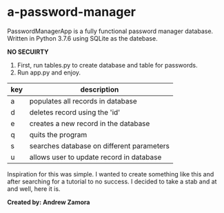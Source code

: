 # a-password-manager

PasswordManagerApp is a fully functional password manager database. Written in Python 3.7.6 using SQLite as the datebase.

**NO SECUIRTY**

1. First, run tables.py to create database and table for passwords.
2. Run app.py and enjoy.


|key        |description|
|-----------|-----------|
| a         | populates all records in database|
| d         | deletes record using the 'id'|
| e         | creates a new record in the database|
| q         | quits the program|
| s         | searches database on different parameters|
| u         | allows user to update record in database|


Inspiration for this was simple. I wanted to create something like this and after searching for a tutorial to no success. I decided to take a stab and at and well, here it is.

**Created by: Andrew Zamora**